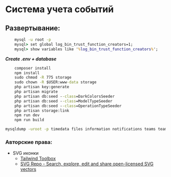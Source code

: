 # Система учета событий
## Развертывание:
```cmd
	mysql -u root -p
   	mysql> set global log_bin_trust_function_creators=1;
   	mysql> show variables like '%log_bin_trust_function_creators%';
```   	
***Create .env + database***
```cmd
	composer install
	npm install
	sudo chmod -R 775 storage
	sudo chown -R $USER:www-data storage
	php artisan key:generate
	php artisan migrate
	php artisan db:seed --class=DarkColorsSeeder
	php artisan db:seed --class=ModelTypeSeeder
	php artisan db:seed --class=OperationTypeSeeder
	php artisan storage:link
	npm run dev
	npm run build
```
```cmd
mysqldump -uroot -p timedata files information notifications teams team_users time_events users visits > timedata.sql  --skip-comments --skip-triggers --no-create-info --replace
```
### Авторские права:
* SVG иконки
	* [Tailwind Toolbox](https://tailwindtoolbox.com/icons)
	* [SVG Repo - Search, explore, edit and share open-licensed SVG vectors](https://www.svgrepo.com/)

